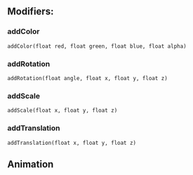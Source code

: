 
## Modifiers:

### addColor
`addColor(float red, float green, float blue, float alpha)`

### addRotation
`addRotation(float angle, float x, float y, float z)`

### addScale
`addScale(float x, float y, float z)`

### addTranslation
`addTranslation(float x, float y, float z)`



## Animation


